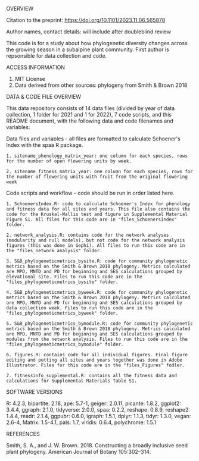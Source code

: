 OVERVIEW

Citation to the preprint: https://doi.org/10.1101/2023.11.06.565878

Author names, contact details: will include after doubleblind review

This code is for a study about how phylogenetic diversity changes across the growing season in a subalpine plant community. First author is repsonsible for data collection and code. 


ACCESS INFORMATION
1. MIT License
2. Data derived from other sources: phylogeny from Smith & Brown 2018


DATA & CODE FILE OVERVIEW

This data repository consists of 14 data files (divided by year of data collection, 1 folder for 2021 and 1 for 2022), 7 code scripts, and this README document, with the following data and code filenames and variables:


Data files and variables - all files are formatted to calculate Schoener's Index with the spaa R package. 

    1. sitename_phenology_matrix_year: one column for each species, rows for the number of open flowering units by week.  
    
    2. sitename_fitness_matrix_year: one column for each species, rows for the number of flowering units with fruit from the original flowering week


Code scripts and workflow - code should be run in order listed here. 

    1. SchoenersIndex.R: code to calculate Schoener's Index for phenology and fitness data for all sites and years. This file also contains the code for the Kruskal-Wallis test and figure in Supplemental Material Figure S1. All files for this code are in "files_SchoenersIndex" folder. 
    
    2. network_analysis.R: contains code for the network analyses (modularity and null models), but not code for the network analysis figures (this was done in Gephi). All files to run this code are in the "files_network analysis" folder. 
    
    3. S&B_phylogeneticmetrics_bysite.R: code for community phylogenetic metrics based on the Smith & Brown 2018 phylogeny. Metrics calculated are MPD, MNTD and PD for beginning and SES calculations grouped by elevational site. Files to run this code are in the "files_phylogeneticmetrics_bysite" folder.

    4. S&B_phylogeneticmetrics_byweek.R: code for community phylogenetic metrics based on the Smith & Brown 2018 phylogeny. Metrics calculated are MPD, MNTD and PD for beginning and SES calculations grouped by data collection week. Files to run this code are in the "files_phylogeneticmetrics_byweek" folder.
    
    5. S&B_phylogeneticmetrics_bymodule.R: code for community phylogenetic metrics based on the Smith & Brown 2018 phylogeny. Metrics calculated are MPD, MNTD and PD for beginning and SES calculations grouped by modules from the network analysis. Files to run this code are in the "files_phylogeneticmetrics_bymodule" folder. 
    
    6. figures.R: contains code for all individual figures. Final figure editing and putting all sites and years together was done in Adobe Illustrator. Files for this code are in the "files_Figures" fodler.
    
    7. fitnessinfo_supplemental.R: contains all the fitness data and calculations for Supplemental Materials Table S1.



SOFTWARE VERSIONS

R: 4.2.3,
bipartite: 2.18,
ape: 5.7-1,
geiger: 2.0.11,
picante: 1.8.2,
ggplot2: 3.4.4,
ggraph: 2.1.0,
tidyverse: 2.0.0,
spaa: 0.2.2,
reshape: 0.8.9,
reshape2: 1.4.4,
readr: 2.1.4,
ggpubr: 0.6.0,
igraph: 1.5.1,
dplyr: 1.1.3,
tidyr: 1.3.0,
vegan: 2.6-4,
Matrix: 1.5-4.1,
pals: 1.7,
viridis: 0.6.4,
polychrome: 1.5.1


REFERENCES

Smith, S. A., and J. W. Brown. 2018. Constructing a broadly inclusive seed plant phylogeny. American Journal of Botany 105:302–314.

